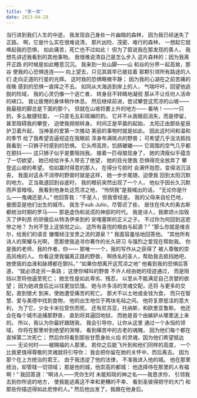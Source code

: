 ```yaml
---
title: "第一章"
date: 2023-04-28
---
```


当行进到我们人生的中途，
我发现自己身处一片幽暗的森林，
因为我已经迷失了正路。
啊，它是什么实在很难说清，
那片凶险、茂密、难行的森林，
一想起它就唤起我的恐惧，
如此痛苦，死亡也不过如此！
但为了叙说我在那发现的善人，
我想先讲述我看到的其他事物。
我很难说清自己是怎么步入
这片森林的；因为我离开正路
的时候是如此睡意沉沉。
我来到一处山脚——山
和谷的分界一起高耸，那谷
使我的心恐惧连连——
向上望去，只见其肩早已披挂着
那颗引领所有路途的人们
走向正道的行星的光辉。
这时我的恐惧略微平静；
因为我的心湖在之前苦痛的夜晚
感到的恐惧一直挥之不去。
如同从大海逃到岸上的人，
气喘吁吁，回望他逃脱的险域，
我的心灵仍像一个逃亡者，
转身目不转睛地凝视
那从不让任何人活命的峡口。
我让疲倦的身体稍作休息。
然后继续前进，尝试攀登这荒凉的山坡——
我最稳的脚总是下面的那个。
但就在山坡将要上升的地方——
看呐！——一只豹，多么敏捷轻盈，
一只皮毛五彩斑斓的豹。
它并不从我眼前消失，而是停留，
甚至阻碍我的攀登，
迫使我频频转身。
时间正是早晨的起始，
太阳正由那些星辰护卫着升起，
当神圣的爱第一次推动
美丽的事物时就是如此。
因此这时间和温和的季节
给了我希望去逼视这在我眼前
浑身布满斑点的野兽；
可希望几乎没法抵挡我看到
一只狮子时感到的恐惧。
它头颅高昂，饥肠辘辘——
它周围的空气几乎都在颤抖——
这只狮子似乎是要阻挡我。
接着一匹母狼现身了，
她的清瘦似乎蕴含了一切欲望，
她已经给许多人带去了绝望，
她的目光使我
恐惧得完全放弃了
攀登这山坡的希望。
恰如赢时得意的那人，
在得分亏损时
会满怀抱怨，变得消沉沮丧，
我面对这永不消停的野兽时就是这样，
她一步步尾随，迫使我
回到太阳沉默的地方。
正当我退回到谷底时，
我的眼前突然出现了一个人，
他似乎因长久沉默而声音暗哑。
我看到他身处这荒凉之地，
“怜悯我”是我喊出的话，
“无论你是什么——鬼魂还是人。”
他回答我：“不是人，但我曾经是。
我的父母来自伦巴地，
曼图亚是他们出生的城市。
我生于sub Julio，尽管迟了些，
居住在伟大的奥古斯都统治时期的罗马——
那是虚伪和说谎的神邸的时代。
我是诗人，我歌颂火焰毁灭了伊利昂
的骄傲后从特洛伊来到的
安喀塞斯的正义之子。
不过你为何回到这悲惨之地？
为何不登上这愉悦之山，
这所有喜悦的根由与起源？”
“那么你就是维吉尔，给我们的语言
慷慨倾注宝贵之流的源泉？”
我面容羞怯地回答他。
“其他所有诗人的荣耀与光啊，
愿那使我追寻你著作的长久研习
与强烈之爱现在帮助我。
你是我的老师、我的作者，你——
那唯一一个，我的写作从之获得了
被人尊敬的崇高风格的人。
你看这使我偏离正路的野兽，
啊扬名的圣人，帮助我去抵挡她吧，
她使我的血液和脉搏都在颤抖。”
“如果你想离开这荒凉之地”
他看到我的恐惧后答道，
“就必须走另一条路；
这使你喊叫的野兽
不许人经由她的径迹通过，
而是阻挡以至将他逼至死亡；
她生性是如此卑劣、残忍，
以至从不能满足自己贪婪的欲望；
因为她进食后比以往更加饥饿。
她与许多活的灵魂交配，还将
与更多的交配，直到银犬
到来，使她遭受痛苦的死亡。
那犬不以土地或金钱为食，
而只在智慧、爱与美德中找到食物，
他的出生地位于两块毛毡之间。
他将复原低洼的意大利，
为了它，少女卡米拉受伤而死，
还有尼苏亚，托纳斯，和欧里亚鲁斯。
他还会在每个城市追捕那野兽，
直到将其逼回地狱，
而她是首个由嫉妒从哪里送上来的。
所以，我认为你最好跟随我，
我会引导你，让你从这里
通过一个永恒的领域，
你将在那里听到绝望的哭嚎，
看到痛苦中的古老的魂魄，
因为他们每个都在哀悼第二次死亡；
然后你将看到那些甘愿身处火焰
的灵魂，因为他们希望抵达——
无论何时——被赐福的人那里。
若你之后能飞升到和他们同样的高度，
一个比我更值得尊敬的灵魂就将引导你；
我会把你留在她的关怀中，而后离去。
因为那个在上方统治的君王，
由于我违逆了他的法律，
不准我进入他的城。
他在那里统治，却管辖一切领域；
那是他的城，他崇高的都城：
他选择待在那里的人有福啊！”
我回答道：“啊诗人——凭你生时
未能知晓的神之名——我恳求你，
引领我去到你所说的地方，
使我能逃离这不幸和更糟的不幸、
看到圣彼得把守的大门
和那些你描述得如此悲惨的人。”
然后他出发了，我跟在他身后。
